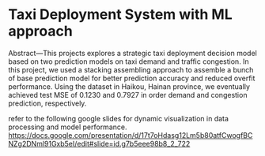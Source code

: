 # Taxi Deployment System with ML approach
Abstract—This projects explores a strategic taxi deployment decision model based on two prediction models on taxi demand and traffic congestion. In this project, we used a stacking assembling approach to assemble a bunch of base prediction model for better prediction accuracy and reduced overfit performance. Using the dataset in Haikou, Hainan province, we eventually achieved test MSE of 0.1230 and 0.7927 in order demand and congestion prediction, respectively.

refer to the following google slides for dynamic visualization in data processing and model performance.
https://docs.google.com/presentation/d/17t7oHdasg12Lm5b80atfCwogfBCNZg2DNml91Gxb5eI/edit#slide=id.g7b5eee98b8_2_722
